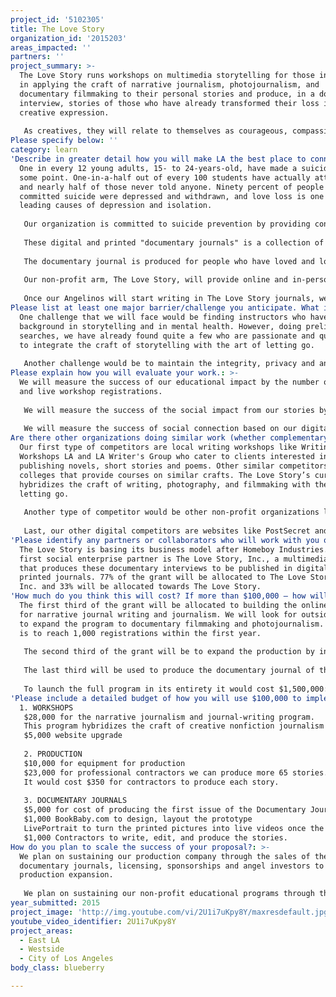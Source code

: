 ```yaml
---
project_id: '5102305'
title: The Love Story
organization_id: '2015203'
areas_impacted: ''
partners: ''
project_summary: >-
  The Love Story runs workshops on multimedia storytelling for those interested
  in applying the craft of narrative journalism, photojournalism, and
  documentary filmmaking to their personal stories and produce, in a documentary
  interview, stories of those who have already transformed their loss into
  creative expression.
   
   As creatives, they will relate to themselves as courageous, compassionate, and powerful storytellers rather than people who need to be “helped” or “fixed.”
Please specify below: ''
category: learn
'Describe in greater detail how you will make LA the best place to connect:': >-
  One in every 12 young adults, 15- to 24-years-old, have made a suicide plan at
  some point. One-in-a-half out of every 100 students have actually attempted it
  and nearly half of those never told anyone. Ninety percent of people who have
  committed suicide were depressed and withdrawn, and love loss is one of the
  leading causes of depression and isolation. 
   
   Our organization is committed to suicide prevention by providing connection through the power of storytelling. Our multimedia production company, The Love Story Media, Inc. produces content and publishes quarterly documentary journals. 
   
   These digital and printed "documentary journals" is a collection of journal entries from our writers' interview experiences and the videos covering interviews. Most importantly, the documentary journals provide blank pages for customers to journal their experiences of letting go so they may discover their own experiences and find the courage to reach out and share.
   
   The documentary journal is produced for people who have loved and lost, of people who have loved and lost, by people who have loved and lost. Since college students are one of the highest young adults at risk after a love loss, our digital and print copies will be distributed among colleges bookstores throughout Los Angeles. Thirty-three percent of those proceeds will fund the workshops of our non-profit arm, The Love Story, Inc.
   
   Our non-profit arm, The Love Story, will provide online and in-person workshops. By emphasizing our values on courage, compassion and contribution, we encourage our students to learn the craft of story, apply it as a personal catharsis, and publish their work to our community as a contribution. 
   
   Once our Angelinos will start writing in The Love Story journals, we will invite them to engage their experiences with others on our online community by sharing parts of their journal entries and viewing other submissions. They also have the opportunity to workshop their journal entries through our online and in-person workshops that sharpens their writing craft. Ten percent of the profits from our curriculum and workshops will also provide scholarships to those in need.
Please list at least one major barrier/challenge you anticipate. What is your strategy for overcoming these obstacles?: >-
  One challenge that we will face would be finding instructors who have a dual
  background in storytelling and in mental health. However, doing preliminary
  searches, we have already found quite a few who are passionate and qualified
  to integrate the craft of storytelling with the art of letting go. 
   
   Another challenge would be to maintain the integrity, privacy and anonymity of those who share their story of love and loss through our website, keeping it troll- and bully-free. To prevent this, we will create a membership login system where we can track our users and clearly outline our anti-bully and anti-trolling policy. We reserve the right to exclude anybody who violates this policy. We have a no tolerance policy and set high standards to ensure a safe, understanding, and healthy environment for people to process their loss and share themselves without judgement.
Please explain how you will evaluate your work.: >-
  We will measure the success of our educational impact by the number of online
  and live workshop registrations. 
   
   We will measure the success of the social impact from our stories by our online metrics such as mailing lists, unique monthly visitors on Google Analytics, and open, click-through, bounce and retention rates. 
   
   We will measure the success of social connection based on our digital and printed documentary journal sales, the number of production applications, and the number journal entries submitted by our customers. We will also measure connection through social shares, likes, comments, and followers on Facebook, Instagram, Tumblr, and Twitter.
Are there other organizations doing similar work (whether complementary or competitive)? What is unique about your proposed approach?: >-
  Our first type of competitors are local writing workshops like Writing
  Workshops LA and LA Writer's Group who cater to clients interested in
  publishing novels, short stories and poems. Other similar competitors are
  colleges that provide courses on similar crafts. The Love Story’s curriculum
  hybridizes the craft of writing, photography, and filmmaking with the art of
  letting go. 
   
   Another type of competitor would be other non-profit organizations like the Trevor Project and college counselors who offer intervention in the areas of depression and suicide. People who go through these programs have the context of being the “patient” or “sufferer” who needs “help” and through our organization, people have the context of being the “student” or “storyteller,” who serves as a contributing voice to our community. 
   
   Last, our other digital competitors are websites like PostSecret and Whisper, who have an online community that consistently posts and consumes their content. These websites are one liners on postcards or texted memes. We provide the long-form version of letting go.
'Please identify any partners or collaborators who will work with you on this project. How much of the $100,000 grant award will each partner receive?': >-
  The Love Story is basing its business model after Homeboy Industries. The
  first social enterprise partner is The Love Story, Inc., a multimedia company
  that produces these documentary interviews to be published in digital and
  printed journals. 77% of the grant will be allocated to The Love Story Media,
  Inc. and 33% will be allocated towards The Love Story.
'How much do you think this will cost? If more than $100,000 – how will you cover the additional costs?': >-
  The first third of the grant will be allocated to building the online program
  for narrative journal writing and journalism. We will look for outside grants
  to expand the program to documentary filmmaking and photojournalism. Our goal
  is to reach 1,000 registrations within the first year. 
   
   The second third of the grant will be to expand the production by investing in equipment and hire professional writing and film editors who oversee and guide the students who produce the content. We also want to invest in the producer will will scout for artists willing to get interviewed and matching it with the right student producer. 
    
   The last third will be used to produce the documentary journal of the stories we’ve already covered. Our goal is to publish 51,000 issues of the documentary journals that we can distribute throughout college bookstores and online. We have partnered up with Bookbaby who will be handling all the distribution and will only produce inventory as they are ordered. This grant will cover the first 2,300 journals. 
   
   To launch the full program in its entirety it would cost $1,500,000: The Love Story Media, Inc. will need a 1,000,000 initial investment and The Love Story will need a 500k investment. We will be seeking angel investors for the production and documentary journals and we will continue to seek grant funding from private foundations and crowdfund for the educational programs.
'Please include a detailed budget of how you will use $100,000 to implement this project.': |-
  1. WORKSHOPS
   $28,000 for the narrative journalism and journal-writing program. 
   This program hybridizes the craft of creative nonfiction journalism and the first person journaling with the art of letting go. 
   $5,000 website upgrade
   
   2. PRODUCTION
   $10,000 for equipment for production 
   $23,000 for professional contractors we can produce more 65 stories. 
   It would cost $350 for contractors to produce each story. 
   
   3. DOCUMENTARY JOURNALS
   $5,000 for cost of producing the first issue of the Documentary Journal 
   $1,000 BookBaby.com to design, layout the prototype 
   LivePortrait to turn the printed pictures into live videos once the picture is scanned through their app. Pro Bono 
   $1,000 Contractors to write, edit, and produce the stories.
How do you plan to scale the success of your proposal?: >-
  We plan on sustaining our production company through the sales of the
  documentary journals, licensing, sponsorships and angel investors to fund the
  production expansion. 
   
   We plan on sustaining our non-profit educational programs through the registrations and online memberships, crowdfunding, grants and private and public donations.
year_submitted: 2015
project_image: 'http://img.youtube.com/vi/2U1i7uKpy8Y/maxresdefault.jpg'
youtube_video_identifier: 2U1i7uKpy8Y
project_areas:
  - East LA
  - Westside
  - City of Los Angeles
body_class: blueberry

---
```

